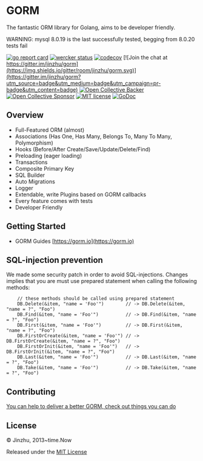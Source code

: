 # GORM

The fantastic ORM library for Golang, aims to be developer friendly.

WARNING: mysql 8.0.19 is the last successfully tested, begging from 8.0.20 tests fail

[![go report card](https://goreportcard.com/badge/github.com/jinzhu/gorm "go report card")](https://goreportcard.com/report/github.com/jinzhu/gorm)
[![wercker status](https://app.wercker.com/status/8596cace912c9947dd9c8542ecc8cb8b/s/master "wercker status")](https://app.wercker.com/project/byKey/8596cace912c9947dd9c8542ecc8cb8b)
[![codecov](https://codecov.io/gh/jinzhu/gorm/branch/master/graph/badge.svg)](https://codecov.io/gh/jinzhu/gorm)
[![Join the chat at https://gitter.im/jinzhu/gorm](https://img.shields.io/gitter/room/jinzhu/gorm.svg)](https://gitter.im/jinzhu/gorm?utm_source=badge&utm_medium=badge&utm_campaign=pr-badge&utm_content=badge)
[![Open Collective Backer](https://opencollective.com/gorm/tiers/backer/badge.svg?label=backer&color=brightgreen "Open Collective Backer")](https://opencollective.com/gorm)
[![Open Collective Sponsor](https://opencollective.com/gorm/tiers/sponsor/badge.svg?label=sponsor&color=brightgreen "Open Collective Sponsor")](https://opencollective.com/gorm)
[![MIT license](https://img.shields.io/badge/license-MIT-brightgreen.svg)](https://opensource.org/licenses/MIT)
[![GoDoc](https://godoc.org/github.com/jinzhu/gorm?status.svg)](https://godoc.org/github.com/jinzhu/gorm)

## Overview

* Full-Featured ORM (almost)
* Associations (Has One, Has Many, Belongs To, Many To Many, Polymorphism)
* Hooks (Before/After Create/Save/Update/Delete/Find)
* Preloading (eager loading)
* Transactions
* Composite Primary Key
* SQL Builder
* Auto Migrations
* Logger
* Extendable, write Plugins based on GORM callbacks
* Every feature comes with tests
* Developer Friendly

## Getting Started

* GORM Guides [https://gorm.io](https://gorm.io)

## SQL-injection prevention
We made some security patch in order to avoid SQL-injections. Changes implies that you are must use prepared statement
when calling the following methods:
```golang
	// these methods should be called using prepared statement
	DB.Delete(&item, "name = 'Foo'") 		// -> DB.Delete(&item, "name = ?", "Foo")
	DB.Find(&item, "name = 'Foo'") 			// -> DB.Find(&item, "name = ?", "Foo")
	DB.First(&item, "name = 'Foo'") 		// -> DB.First(&item, "name = ?", "Foo")
	DB.FirstOrCreate(&item, "name = 'Foo'")	// -> DB.FirstOrCreate(&item, "name = ?", "Foo")
	DB.FirstOrInit(&item, "name = 'Foo'")	// -> DB.FirstOrInit(&item, "name = ?", "Foo")
	DB.Last(&item, "name = 'Foo'")			// -> DB.Last(&item, "name = ?", "Foo")
	DB.Take(&item, "name = 'Foo'")			// -> DB.Take(&item, "name = ?", "Foo")
```

## Contributing

[You can help to deliver a better GORM, check out things you can do](https://gorm.io/contribute.html)

## License

© Jinzhu, 2013~time.Now

Released under the [MIT License](https://github.com/jinzhu/gorm/blob/master/License)
